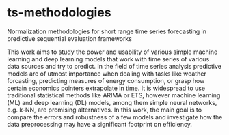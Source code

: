 # ts-methodologies
Normalization methodologies for short range time series forecasting in predictive sequential evaluation frameworks

This work aims to study the power and usability of various simple machine learning and
deep learning models that work with time series of various data sources and try to
predict. In the field of time series analysis predictive models are of utmost importance
when dealing with tasks like weather forcasting, predicting measures of energy
consumption, or grasp how certain economics pointers extrapolate in time. It is
widespread to use traditional statistical methods like ARIMA or ETS, however machine
learning (ML) and deep learning (DL) models, among them simple neural networks, e.g.
k-NN, are promising alternatives. In this work, the main goal is to compare the errors
and robustness of a few models and investigate how the data preprocessing may have a
significant footprint on efficiency.
